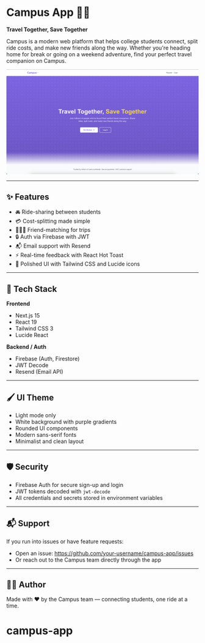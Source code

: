 # Campus App 🚗💜

**Travel Together, Save Together**

Campus is a modern web platform that helps college students connect, split ride costs, and make new friends along the way. Whether you're heading home for break or going on a weekend adventure, find your perfect travel companion on Campus.

![Campus Hero Screenshot](./public/home-page-screenshot.png)

---

## ✨ Features

- 🚘 Ride-sharing between students
- 💳 Cost-splitting made simple
- 🧑‍🤝‍🧑 Friend-matching for trips
- 🔒 Auth via Firebase with JWT
- 📬 Email support with Resend
- ⚡ Real-time feedback with React Hot Toast
- 🌈 Polished UI with Tailwind CSS and Lucide icons

---

## 🧱 Tech Stack

**Frontend**
- Next.js 15
- React 19
- Tailwind CSS 3
- Lucide React

**Backend / Auth**
- Firebase (Auth, Firestore)
- JWT Decode
- Resend (Email API)

---

## 🖌️ UI Theme

- Light mode only
- White background with purple gradients
- Rounded UI components
- Modern sans-serif fonts
- Minimalist and clean layout

---

## 🛡️ Security

- Firebase Auth for secure sign-up and login
- JWT tokens decoded with `jwt-decode`
- All credentials and secrets stored in environment variables

---

## 📬 Support

If you run into issues or have feature requests:

- Open an issue: https://github.com/your-username/campus-app/issues
- Or reach out to the Campus team directly through the app

---

## 👨‍💻 Author

Made with ❤️ by the Campus team — connecting students, one ride at a time.
# campus-app
